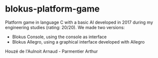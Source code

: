 # blokus-platform-game

Platform game in language C with a basic AI developed in 2017 during my engineering studies (rating: 20/20).
We made two versions:
<ul>
    <li> Blokus Console, using the console as interface
    <li> Blokus Allegro, using a graphical interface developed with Allegro
</ul>

Houzé de l'Aulnoit Arnaud - Parmentier Arthur
